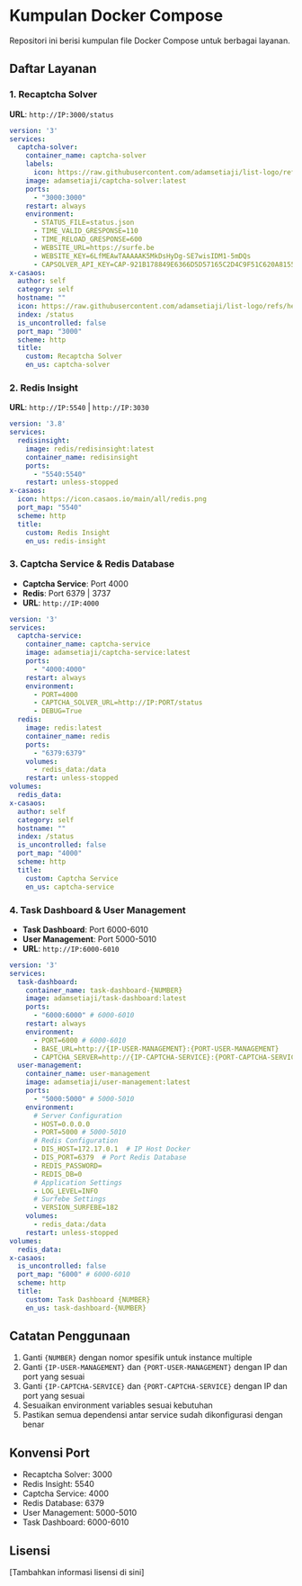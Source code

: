 # Kumpulan Docker Compose

Repositori ini berisi kumpulan file Docker Compose untuk berbagai layanan.

## Daftar Layanan

### 1. Recaptcha Solver
**URL**: `http://IP:3000/status`

```yaml
version: '3'
services:
  captcha-solver:
    container_name: captcha-solver
    labels:
      icon: https://raw.githubusercontent.com/adamsetiaji/list-logo/refs/heads/main/recaptcha-solver.png
    image: adamsetiaji/captcha-solver:latest
    ports:
      - "3000:3000"
    restart: always
    environment:
      - STATUS_FILE=status.json
      - TIME_VALID_GRESPONSE=110
      - TIME_RELOAD_GRESPONSE=600
      - WEBSITE_URL=https://surfe.be
      - WEBSITE_KEY=6LfMEAwTAAAAAK5MkDsHyDg-SE7wisIDM1-5mDQs
      - CAPSOLVER_API_KEY=CAP-921B178849E6366D5D57165C2D4C9F51C620A8155696A497CBA21AB82423DB45
x-casaos:
  author: self
  category: self
  hostname: ""
  icon: https://raw.githubusercontent.com/adamsetiaji/list-logo/refs/heads/main/recaptcha-solver.png
  index: /status
  is_uncontrolled: false
  port_map: "3000"
  scheme: http
  title:
    custom: Recaptcha Solver
    en_us: captcha-solver
```

### 2. Redis Insight
**URL**: `http://IP:5540` | `http://IP:3030`

```yaml
version: '3.8'
services:
  redisinsight:
    image: redis/redisinsight:latest
    container_name: redisinsight
    ports:
      - "5540:5540"
    restart: unless-stopped
x-casaos:
  icon: https://icon.casaos.io/main/all/redis.png
  port_map: "5540"
  scheme: http
  title:
    custom: Redis Insight
    en_us: redis-insight
```

### 3. Captcha Service & Redis Database
- **Captcha Service**: Port 4000
- **Redis**: Port 6379 | 3737
- **URL**: `http://IP:4000`

```yaml
version: '3'
services:
  captcha-service:
    container_name: captcha-service
    image: adamsetiaji/captcha-service:latest
    ports:
      - "4000:4000"
    restart: always
    environment:
      - PORT=4000
      - CAPTCHA_SOLVER_URL=http://IP:PORT/status
      - DEBUG=True
  redis:
    image: redis:latest
    container_name: redis
    ports:
      - "6379:6379"
    volumes:
      - redis_data:/data
    restart: unless-stopped
volumes:
  redis_data:
x-casaos:
  author: self
  category: self
  hostname: ""
  index: /status
  is_uncontrolled: false
  port_map: "4000"
  scheme: http
  title:
    custom: Captcha Service
    en_us: captcha-service
```

### 4. Task Dashboard & User Management
- **Task Dashboard**: Port 6000-6010
- **User Management**: Port 5000-5010
- **URL**: `http://IP:6000-6010`

```yaml
version: '3'
services:
  task-dashboard:
    container_name: task-dashboard-{NUMBER}
    image: adamsetiaji/task-dashboard:latest
    ports:
      - "6000:6000" # 6000-6010
    restart: always
    environment:
      - PORT=6000 # 6000-6010
      - BASE_URL=http://{IP-USER-MANAGEMENT}:{PORT-USER-MANAGEMENT} 
      - CAPTCHA_SERVER=http://{IP-CAPTCHA-SERVICE}:{PORT-CAPTCHA-SERVICE}/status
  user-management:
    container_name: user-management
    image: adamsetiaji/user-management:latest
    ports:
      - "5000:5000" # 5000-5010
    environment:
      # Server Configuration
      - HOST=0.0.0.0
      - PORT=5000 # 5000-5010
      # Redis Configuration
      - DIS_HOST=172.17.0.1  # IP Host Docker
      - DIS_PORT=6379  # Port Redis Database
      - REDIS_PASSWORD=
      - REDIS_DB=0
      # Application Settings
      - LOG_LEVEL=INFO
      # Surfebe Settings
      - VERSION_SURFEBE=182
    volumes:
      - redis_data:/data
    restart: unless-stopped
volumes:
  redis_data:
x-casaos:
  is_uncontrolled: false
  port_map: "6000" # 6000-6010
  scheme: http
  title:
    custom: Task Dashboard {NUMBER}
    en_us: task-dashboard-{NUMBER}
```

## Catatan Penggunaan

1. Ganti `{NUMBER}` dengan nomor spesifik untuk instance multiple
2. Ganti `{IP-USER-MANAGEMENT}` dan `{PORT-USER-MANAGEMENT}` dengan IP dan port yang sesuai
3. Ganti `{IP-CAPTCHA-SERVICE}` dan `{PORT-CAPTCHA-SERVICE}` dengan IP dan port yang sesuai
4. Sesuaikan environment variables sesuai kebutuhan
5. Pastikan semua dependensi antar service sudah dikonfigurasi dengan benar

## Konvensi Port

- Recaptcha Solver: 3000
- Redis Insight: 5540
- Captcha Service: 4000
- Redis Database: 6379
- User Management: 5000-5010
- Task Dashboard: 6000-6010

## Lisensi

[Tambahkan informasi lisensi di sini]
